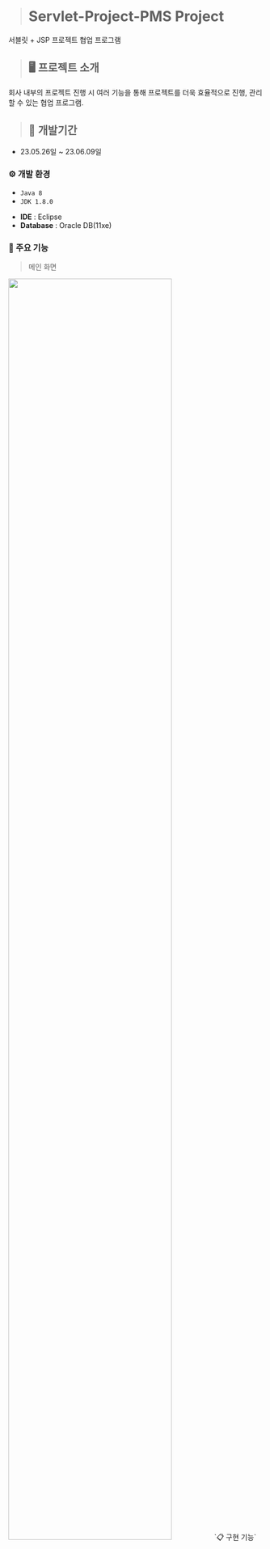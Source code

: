 > # Servlet-Project-PMS Project
서블릿 + JSP 프로젝트 협업 프로그램


> ## 🖥 프로젝트 소개
회사 내부의 프로젝트 진행 시 여러 기능을 통해 프로젝트를 더욱 효율적으로 진행, 관리 할 수 있는 협업 프로그램.
<br>


> ## 📅 개발기간
* 23.05.26일 ~ 23.06.09일
  
### ⚙ 개발 환경
* `Java 8`
* `JDK 1.8.0`
- **IDE** : Eclipse
- **Database** : Oracle DB(11xe)

### 📌 주요 기능
> 메인 화면
<img width="80%" src="https://github.com/jinseobb/PMS-Project/assets/131458472/8737f437-d977-401f-8d32-c70d799090e3"/>
`📋 구현 기능`
